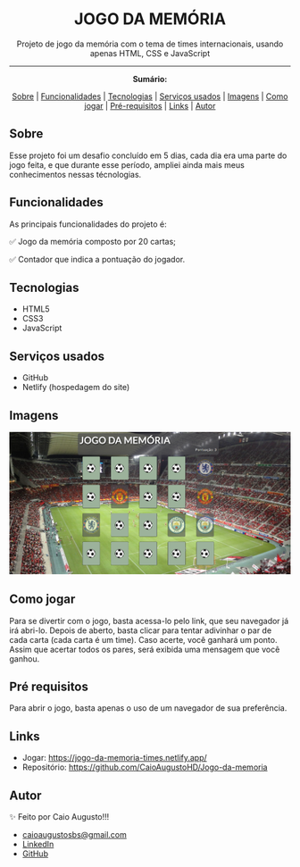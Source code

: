 <h1 align="center">JOGO DA MEMÓRIA</h1>
<p align="center">Projeto de jogo da memória com o tema de times internacionais, usando apenas HTML, CSS e JavaScript</p>

---

**<p align="center">Sumário:</p>**
<p align="center">
<a href="#sobre">Sobre</a> |
<a href="#funcionalidades">Funcionalidades</a> |
<a href="#tecnologias">Tecnologias</a> |
<a href="#serviços-usados">Serviços usados</a> |
<a href="#imagens">Imagens</a> |
<a href="#como-jogar">Como jogar</a> |
<a href="#pré-requisitos">Pré-requisitos</a> |
<a href="#links">Links</a> |
<a href="#autor">Autor</a></p>



## Sobre
Esse projeto foi um desafio concluído em 5 dias, cada dia era uma parte do jogo feita, e que durante esse período, ampliei ainda mais meus conhecimentos nessas técnologias.


## Funcionalidades
As principais funcionalidades do projeto é:

✅ Jogo da memória composto por 20 cartas;

✅ Contador que indica a pontuação do jogador.

## Tecnologias
* HTML5
* CSS3
* JavaScript


## Serviços usados
* GitHub
* Netlify (hospedagem do site)


## Imagens
<img src="img/capturatela.png" alt="captura de tela do jogo">


## Como jogar
Para se divertir com o jogo, basta acessa-lo pelo link, que seu navegador já irá abri-lo. Depois de aberto, basta clicar para tentar adivinhar o par de cada carta (cada carta é um time). Caso acerte, você ganhará um ponto. Assim que acertar todos os pares, será exibida uma mensagem que você ganhou.


## Pré requisitos
Para abrir o jogo, basta apenas o uso de um navegador de sua preferência.


## Links
* Jogar: https://jogo-da-memoria-times.netlify.app/
* Repositório: https://github.com/CaioAugustoHD/Jogo-da-memoria


## Autor
✨ Feito por Caio Augusto!!!

* caioaugustosbs@gmail.com
* <a href="https://www.linkedin.com/in/caio-augusto-cap/" target=”_blank”>LinkedIn</a>
* <a href="https://github.com/CaioAugustoHD" target=”_blank”>GitHub</a>
